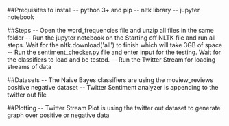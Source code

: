 ##Prequisites to install
-- python 3+ and pip
-- nltk library
-- jupyter notebook

##Steps
-- Open the word_frequencies file and unzip all files in the same folder
-- Run the jupyter notebook on the Starting off NLTK file and run all steps. Wait for the nltk.download('all') to finish which will take 3GB of space
-- Run the sentiment_checker.py file and enter input for the testing. Wait for the classifiers to load and be tested.
-- Run the Twitter Stream for loading streams of data

##Datasets
-- The Naive Bayes classifiers are using the moview_reviews positive negative dataset
-- Twitter Sentiment analyzer is appending to the twitter out file

##Plotting
-- Twitter Stream Plot is using the twitter out dataset to generate graph over positive or negative data